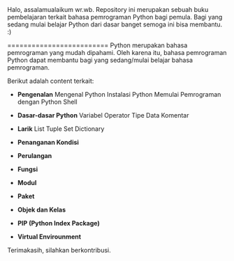 ## <Python untuk Pemula>

Halo, assalamualaikum wr.wb.
Repository ini merupakan sebuah buku pembelajaran terkait bahasa pemrograman Python bagi pemula.
Bagi yang sedang mulai belajar Python dari dasar banget semoga ini bisa membantu. :)

=========================
Python merupakan bahasa pemrograman yang mudah dipahami. 
Oleh karena itu, bahasa pemrograman Python dapat membantu bagi yang sedang/mulai belajar bahasa pemrograman. 

Berikut adalah content terkait:

* **Pengenalan**
	Mengenal Python
	Instalasi Python
	Memulai Pemrograman dengan Python Shell

* **Dasar-dasar Python**
	Variabel
	Operator
	Tipe Data
	Komentar

* **Larik**
	List
	Tuple
	Set
	Dictionary

* **Penanganan Kondisi**
* **Perulangan**
* **Fungsi**
* **Modul**
* **Paket**
* **Objek dan Kelas**
* **PIP (Python Index Package)**
* **Virtual Envirounment**

Terimakasih, silahkan berkontribusi.